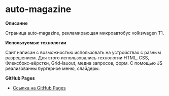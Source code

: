 # auto-magazine

**Описание**

Страница auto-magazine, рекламирающая микроавтобус volkswagen T1.

**Используемые технологии**

Сайт написан с возможностью использовать на устройствах с разным разрешением. Для этого использовались технологии HTML, CSS, Флексбокс-вёрстки, Grid-lauout, медиа запросов, форм.  С помощью JS реализованны бургерное меню, слайдеры.

**GitHub Pages**

* [Ссылка на GitHub Pages](https://makmiha.github.io/auto-magazine/)
